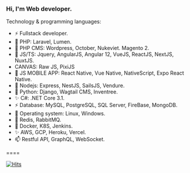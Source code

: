 ### Hi, I'm Web developer.

Technology & programming languages:
- ⚡ Fullstack developer.
- 🔭 PHP: Laravel, Lumen.
- 🌱 PHP CMS: Wordpress, October, Nukeviet. Magento 2.
- 👯 JS/TS: Jquery, AngularJS, Angular 12, VueJS, ReactJS, NextJS, NuxtJS.
- CANVAS: Raw JS, PixiJS
- 💬 JS MOBILE APP: React Native, Vue Native, NativeScript, Expo React Native.
- 👋 Nodejs: Express, NestJS, SailsJS, Vendure.
- 🌱 Python: Django, Wagtail CMS, Inventree.
- ✨ C#: .NET Core 3.1.
- ⚡ Database: MySQL, PostgreSQL, SQL Server, FireBase, MongoDB.
- 👋 Operating system: Linux, Windows.
- 🔭 Redis, RabbitMQ.
- 👯 Docker, K8S, Jenkins.
- ✨ AWS, GCP, Heroku, Vercel.
- 📫 Restful API, GraphQL, WebSocket.

====

[![Hits](https://hits.seeyoufarm.com/api/count/incr/badge.svg?url=https%3A%2F%2Fgithub.com%2Ftjennt&count_bg=%2373BDD5&title_bg=%23497E63&icon=xmpp.svg&icon_color=%23E7E7E7&title=VISITORS&edge_flat=true)](https://github.com/tjennt)
